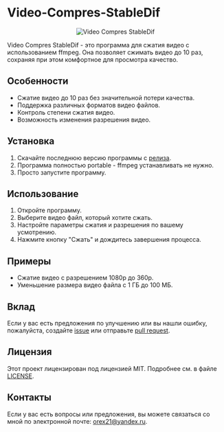 # Video-Compres-StableDif

<div style="text-align: center;">
  <img src="https://github.com/orex2121/img/Video%20Compres%20StableDif.jpg" alt="Video Compres StableDif" />
</div>

Video Compres StableDif - это программа для сжатия видео с использованием ffmpeg. Она позволяет сжимать видео до 10 раз, сохраняя при этом комфортное для просмотра качество.

## Особенности

- Сжатие видео до 10 раз без значительной потери качества.
- Поддержка различных форматов видео файлов.
- Контроль степени сжатия видео.
- Возможность изменения разрешения видео.

## Установка

1. Скачайте последнюю версию программы с [релиза](https://github.com/orex2121/Video-Compres-StableDif/releases).
2. Программа полностью portable - ffmpeg устанавливать не нужно.
3. Просто запустите программу.

## Использование

1. Откройте программу.
2. Выберите видео файл, который хотите сжать.
3. Настройте параметры сжатия и разрешения по вашему усмотрению.
4. Нажмите кнопку "Сжать" и дождитесь завершения процесса.

## Примеры

- Сжатие видео с разрешением 1080p до 360p.
- Уменьшение размера видео файла с 1 ГБ до 100 МБ.

## Вклад

Если у вас есть предложения по улучшению или вы нашли ошибку, пожалуйста, создайте [issue](https://github.com/orex2121/Video-Compres-StableDif/issues) или отправьте [pull request](https://github.com/orex2121/Video-Compres-StableDif/pulls).

## Лицензия

Этот проект лицензирован под лицензией MIT. Подробнее см. в файле [LICENSE](LICENSE).

## Контакты

Если у вас есть вопросы или предложения, вы можете связаться со мной по электронной почте: orex21@yandex.ru.
